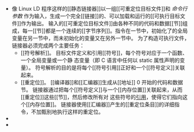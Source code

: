 - 像 Linux LD 程序这样的[[静态链接器]]以一组[[可重定位目标文件]]和 *命令行参数* 作为输入，生成一个完全[[链接]]的、可以加载和运行的[[可执行目标文件]]作为输出。
  输入的[[可重定位目标文件]]由各种不同的代码和数据[[节]]组成，每一[[节]]都是一个连续的[[字节序列]]。指令在一节中，初始化了的全局变量在另一节中，而未初始化的变量又在另外一节中。
  为了构造可执行文件，链接器必须完成两个主要任务：
	- [[符号解析]]。
	  目标文件定义和引用[[符号]]，每个符号对应于一个函数、一个全局变量或一个静 态变量（即 C 语言中任何以 static 属性声明的变量）。
	  符号解析的目的是将每个[[符号引用]]正好和一个[[符号定义]]关联起来。
	- [[重定位]]。
	  [[编译器]]和[[汇编器]]生成从[[地址]] 0 开始的代码和数据节。
	  链接器通过把每个[[符号定义]]与一个[[内存位置]]关联起来，从而[[重定位]]这些[[节]]，然后修改所有对
	  这些符号的[引用]([[符号引用]])，使得它们指向这个[[内存位置]]。
	  链接器使用[[汇编器]]产生的[[重定位条目]]的详细指令，不加甄别地执行这样的重定位。
-
-